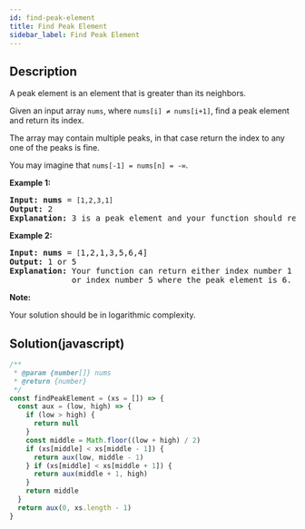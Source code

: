 ```yaml
---
id: find-peak-element
title: Find Peak Element
sidebar_label: Find Peak Element
---
```

## Description
<div class="description">
<p>A peak element is an element that is greater than its neighbors.</p>

<p>Given an input array <code>nums</code>, where <code>nums[i] &ne; nums[i+1]</code>, find a peak element and return its index.</p>

<p>The array may contain multiple peaks, in that case return the index to any one of the peaks is fine.</p>

<p>You may imagine that <code>nums[-1] = nums[n] = -&infin;</code>.</p>

<p><strong>Example 1:</strong></p>

<pre>
<strong>Input:</strong> <strong>nums</strong> = <code>[1,2,3,1]</code>
<strong>Output:</strong> 2
<strong>Explanation:</strong> 3 is a peak element and your function should return the index number 2.</pre>

<p><strong>Example 2:</strong></p>

<pre>
<strong>Input:</strong> <strong>nums</strong> = <code>[</code>1,2,1,3,5,6,4]
<strong>Output:</strong> 1 or 5 
<strong>Explanation:</strong> Your function can return either index number 1 where the peak element is 2, 
&nbsp;            or index number 5 where the peak element is 6.
</pre>

<p><strong>Note:</strong></p>

<p>Your solution should be in logarithmic complexity.</p>

</div>

## Solution(javascript)
```javascript
/**
 * @param {number[]} nums
 * @return {number}
 */
const findPeakElement = (xs = []) => {
  const aux = (low, high) => {
    if (low > high) {
      return null
    }
    const middle = Math.floor((low + high) / 2)
    if (xs[middle] < xs[middle - 1]) {
      return aux(low, middle - 1)
    } if (xs[middle] < xs[middle + 1]) {
      return aux(middle + 1, high)
    }
    return middle
  }
  return aux(0, xs.length - 1)
}

```